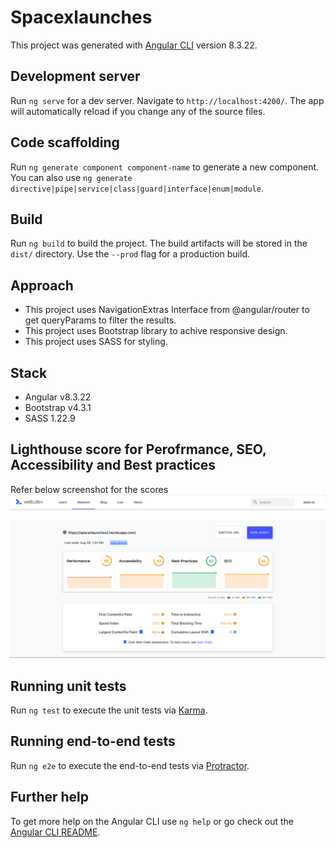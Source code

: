 # Spacexlaunches

This project was generated with [Angular CLI](https://github.com/angular/angular-cli) version 8.3.22.

## Development server

Run `ng serve` for a dev server. Navigate to `http://localhost:4200/`. The app will automatically reload if you change any of the source files.

## Code scaffolding

Run `ng generate component component-name` to generate a new component. You can also use `ng generate directive|pipe|service|class|guard|interface|enum|module`.

## Build

Run `ng build` to build the project. The build artifacts will be stored in the `dist/` directory. Use the `--prod` flag for a production build.

## Approach

- This project uses NavigationExtras Interface from @angular/router to get queryParams to filter the results. 
- This project uses Bootstrap library to achive responsive design.
- This project uses SASS for styling.

## Stack

- Angular v8.3.22
- Bootstrap v4.3.1
- SASS 1.22.9

## Lighthouse score for Perofrmance, SEO, Accessibility and Best practices
Refer below screenshot for the scores
![Performance Screenshot](src/assets/img/performance_lighthouse.jpg)


## Running unit tests

Run `ng test` to execute the unit tests via [Karma](https://karma-runner.github.io).

## Running end-to-end tests

Run `ng e2e` to execute the end-to-end tests via [Protractor](http://www.protractortest.org/).

## Further help

To get more help on the Angular CLI use `ng help` or go check out the [Angular CLI README](https://github.com/angular/angular-cli/blob/master/README.md).
